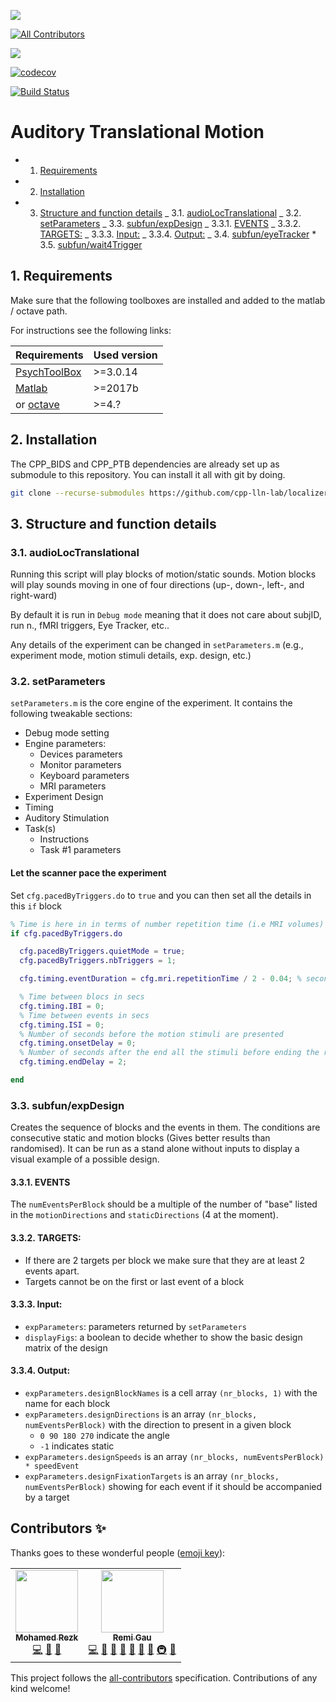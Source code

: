 [![](https://img.shields.io/badge/Octave-CI-blue?logo=Octave&logoColor=white)](https://github.com/cpp-lln-lab/localizer_auditory_motion/actions)
<!-- ALL-CONTRIBUTORS-BADGE:START - Do not remove or modify this section -->
[![All Contributors](https://img.shields.io/badge/all_contributors-2-orange.svg?style=flat-square)](#contributors-)
<!-- ALL-CONTRIBUTORS-BADGE:END -->
![](https://github.com/cpp-lln-lab/localizer_auditory_motion/workflows/CI/badge.svg)

[![codecov](https://codecov.io/gh/cpp-lln-lab/localizer_auditory_motion/branch/master/graph/badge.svg)](https://codecov.io/gh/cpp-lln-lab/localizer_auditory_motion)

[![Build Status](https://travis-ci.com/cpp-lln-lab/localizer_auditory_motion.svg?branch=master)](https://travis-ci.com/cpp-lln-lab/localizer_auditory_motion)


# Auditory Translational Motion

<!-- vscode-markdown-toc -->

- 1. [Requirements](#Requirements)
- 2. [Installation](#Installation)
- 3. [Structure and function details](#Structureandfunctiondetails)
     _ 3.1. [audioLocTranslational](#audioLocTranslational)
     _ 3.2. [setParameters](#setParameters)
     _ 3.3. [subfun/expDesign](#subfunexpDesign)
     _ 3.3.1. [EVENTS](#EVENTS)
     _ 3.3.2. [TARGETS:](#TARGETS:)
     _ 3.3.3. [Input:](#Input:)
     _ 3.3.4. [Output:](#Output:)
     _ 3.4. [subfun/eyeTracker](#subfuneyeTracker) \* 3.5. [subfun/wait4Trigger](#subfunwait4Trigger)

<!-- vscode-markdown-toc-config
	numbering=true
	autoSave=true
	/vscode-markdown-toc-config -->
<!-- /vscode-markdown-toc -->

## 1. <a name='Requirements'></a>Requirements

Make sure that the following toolboxes are installed and added to the matlab / octave path.

For instructions see the following links:

| Requirements                                             | Used version |
| -------------------------------------------------------- | ------------ |
| [PsychToolBox](http://psychtoolbox.org/)                 | >=3.0.14     |
| [Matlab](https://www.mathworks.com/products/matlab.html) | >=2017b      |
| or [octave](https://www.gnu.org/software/octave/)        | >=4.?        |

## 2. <a name='Installation'></a>Installation

The CPP_BIDS and CPP_PTB dependencies are already set up as submodule to this repository.
You can install it all with git by doing.

```bash
git clone --recurse-submodules https://github.com/cpp-lln-lab/localizer_auditory_motion.git
```

## 3. <a name='Structureandfunctiondetails'></a>Structure and function details

### 3.1. <a name='audioLocTranslational'></a>audioLocTranslational

Running this script will play blocks of motion/static sounds. Motion blocks will play sounds moving in one of four directions (up-, down-, left-, and right-ward)

By default it is run in `Debug mode` meaning that it does not care about subjID, run n., fMRI triggers, Eye Tracker, etc..

Any details of the experiment can be changed in `setParameters.m` (e.g., experiment mode, motion stimuli details, exp. design, etc.)

### 3.2. <a name='setParameters'></a>setParameters

`setParameters.m` is the core engine of the experiment. It contains the following tweakable sections:

- Debug mode setting
- Engine parameters:
  - Devices parameters
  - Monitor parameters
  - Keyboard parameters
  - MRI parameters
- Experiment Design
- Timing
- Auditory Stimulation
- Task(s)
  - Instructions
  - Task #1 parameters
   
#### Let the scanner pace the experiment

Set `cfg.pacedByTriggers.do` to `true` and you can then set all the details in this `if` block

```matlab
% Time is here in in terms of number repetition time (i.e MRI volumes)
if cfg.pacedByTriggers.do

  cfg.pacedByTriggers.quietMode = true;
  cfg.pacedByTriggers.nbTriggers = 1;

  cfg.timing.eventDuration = cfg.mri.repetitionTime / 2 - 0.04; % second

  % Time between blocs in secs
  cfg.timing.IBI = 0;
  % Time between events in secs
  cfg.timing.ISI = 0;
  % Number of seconds before the motion stimuli are presented
  cfg.timing.onsetDelay = 0;
  % Number of seconds after the end all the stimuli before ending the run
  cfg.timing.endDelay = 2;

end
```

### 3.3. <a name='subfunexpDesign'></a>subfun/expDesign

Creates the sequence of blocks and the events in them. The conditions are consecutive static and motion blocks (Gives better results than randomised). It can be run as a stand alone without inputs to display a visual example of a possible design.

#### 3.3.1. <a name='EVENTS'></a>EVENTS

The `numEventsPerBlock` should be a multiple of the number of "base" listed in the `motionDirections` and `staticDirections` (4 at the moment).

#### 3.3.2. <a name='TARGETS:'></a>TARGETS:

- If there are 2 targets per block we make sure that they are at least 2 events apart.
- Targets cannot be on the first or last event of a block

#### 3.3.3. <a name='Input:'></a>Input:

- `expParameters`: parameters returned by `setParameters`
- `displayFigs`: a boolean to decide whether to show the basic design matrix of the design

#### 3.3.4. <a name='Output:'></a>Output:

- `expParameters.designBlockNames` is a cell array `(nr_blocks, 1)` with the name for each block
- `expParameters.designDirections` is an array `(nr_blocks, numEventsPerBlock)` with the direction to present in a given block
  - `0 90 180 270` indicate the angle
  - `-1` indicates static
- `expParameters.designSpeeds` is an array `(nr_blocks, numEventsPerBlock) * speedEvent`
- `expParameters.designFixationTargets` is an array `(nr_blocks, numEventsPerBlock)` showing for each event if it should be accompanied by a target



## Contributors ✨

Thanks goes to these wonderful people ([emoji key](https://allcontributors.org/docs/en/emoji-key)):

<!-- ALL-CONTRIBUTORS-LIST:START - Do not remove or modify this section -->
<!-- prettier-ignore-start -->
<!-- markdownlint-disable -->
<table>
  <tr>
    <td align="center"><a href="https://github.com/mohmdrezk"><img src="https://avatars2.githubusercontent.com/u/9597815?v=4" width="100px;" alt=""/><br /><sub><b>Mohamed Rezk</b></sub></a><br /><a href="https://github.com/cpp-lln-lab/localizer_auditory_motion/commits?author=mohmdrezk" title="Code">💻</a> <a href="#design-mohmdrezk" title="Design">🎨</a> <a href="#ideas-mohmdrezk" title="Ideas, Planning, & Feedback">🤔</a></td>
    <td align="center"><a href="https://remi-gau.github.io/"><img src="https://avatars3.githubusercontent.com/u/6961185?v=4" width="100px;" alt=""/><br /><sub><b>Remi Gau</b></sub></a><br /><a href="https://github.com/cpp-lln-lab/localizer_auditory_motion/commits?author=Remi-Gau" title="Code">💻</a> <a href="#design-Remi-Gau" title="Design">🎨</a> <a href="#ideas-Remi-Gau" title="Ideas, Planning, & Feedback">🤔</a> <a href="https://github.com/cpp-lln-lab/localizer_auditory_motion/issues?q=author%3ARemi-Gau" title="Bug reports">🐛</a> <a href="#userTesting-Remi-Gau" title="User Testing">📓</a> <a href="https://github.com/cpp-lln-lab/localizer_auditory_motion/pulls?q=is%3Apr+reviewed-by%3ARemi-Gau" title="Reviewed Pull Requests">👀</a> <a href="#question-Remi-Gau" title="Answering Questions">💬</a> <a href="#infra-Remi-Gau" title="Infrastructure (Hosting, Build-Tools, etc)">🚇</a> <a href="#maintenance-Remi-Gau" title="Maintenance">🚧</a></td>
  </tr>
</table>

<!-- markdownlint-enable -->
<!-- prettier-ignore-end -->
<!-- ALL-CONTRIBUTORS-LIST:END -->

This project follows the [all-contributors](https://github.com/all-contributors/all-contributors) specification. Contributions of any kind welcome!